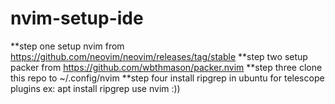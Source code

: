 # nvim-setup-ide

**step one setup nvim from https://github.com/neovim/neovim/releases/tag/stable 
**step two setup packer from https://github.com/wbthmason/packer.nvim
**step three clone this repo to ~/.config/nvim
**step four install ripgrep in ubuntu for telescope plugins ex: apt install ripgrep
use nvim :))
